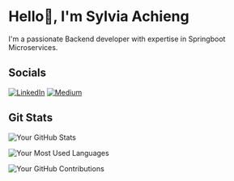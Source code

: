 # Hello👋, I'm Sylvia Achieng 

I'm a passionate Backend developer with expertise in Springboot Microservices.

## Socials

[![LinkedIn](https://img.shields.io/badge/LinkedIn-Connect-blue?style=flat-square&logo=linkedin)](https://www.linkedin.com/in/sylvia-achieng-66121724a/)
[![Medium](https://img.shields.io/badge/Medium-Follow-black?style=flat-square&logo=medium)](https://medium.com/@achiengsylvia157)

## Git Stats

![Your GitHub Stats](https://github-readme-stats.vercel.app/api?username=SylviaAchieng&show_icons=true&theme=dark)

![Your Most Used Languages](https://github-readme-stats.vercel.app/api/top-langs/?username=SylviaAchieng&layout=compact&theme=dark)

![Your GitHub Contributions](https://github-readme-streak-stats.herokuapp.com/?user=SylviaAchieng&theme=dark)


